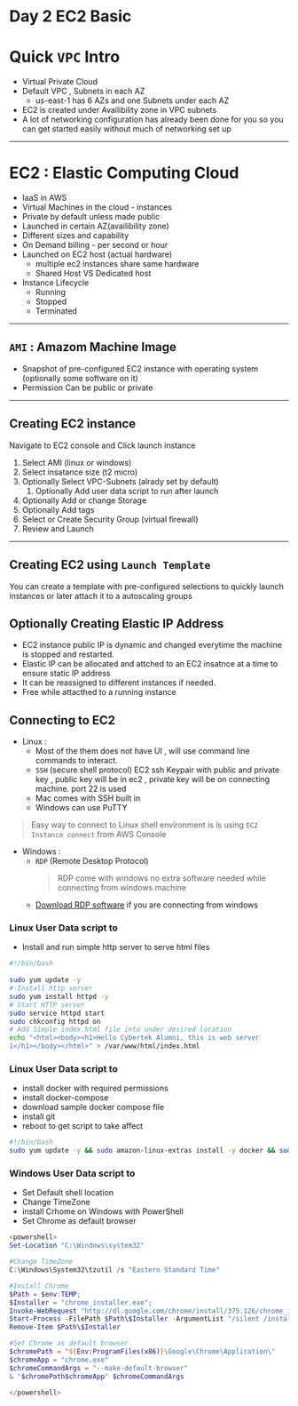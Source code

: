 # Day 2 EC2 Basic 

# Quick `VPC` Intro

- Virtual Private Cloud 
- Default VPC , Subnets in each AZ
  - us-east-1 has 6 AZs and one Subnets under each AZ  
- EC2 is created under Availibility zone in VPC subnets
- A lot of networking configuration has already been done for you so you can get started easily without much of networking set up
---

# EC2 : Elastic Computing Cloud 
- IaaS in AWS 
- Virtual Machines in the cloud - instances
- Private by default unless made public
- Launched in certain AZ(availibility zone)
- Different sizes and capability 
- On Demand billing - per second or hour
- Launched on EC2 host (actual hardware) 
  - multiple ec2 instances share same hardware 
  - Shared Host  VS Dedicated host
- Instance Lifecycle 
  - Running 
  - Stopped 
  - Terminated
---
## `AMI` : Amazom Machine Image 
- Snapshot of pre-configured EC2 instance with operating system (optionally some software on it)
- Permission Can be public or private 
---

## Creating EC2 instance 
Navigate to EC2 console and Click launch instance
 1. Select AMI (linux or windows)
 2. Select insatance size (t2 micro)
 3. Optionally Select VPC-Subnets (alrady set by default)
    1. Optionally Add user data script to run after launch
 4. Optionally Add or change Storage
 5. Optionally Add tags
 6. Select or Create Security Group (virtual firewall)
 7. Review and Launch
---

## Creating EC2 using `Launch Template`
You can create a template with pre-configured selections to quickly launch instances or later attach it to a autoscaling groups


## Optionally Creating Elastic IP Address
- EC2 instance public IP is dynamic and changed everytime the machine is stopped and restarted.
- Elastic IP can be allocated and attched to an EC2 insatnce at a time to ensure static IP address 
- It can be reassigned to different instances if needed.
- Free while attacthed to a running instance

## Connecting to EC2 
- Linux :  
  - Most of the them does not have UI , will use command line commands to interact.
  - `SSH` (secure shell protocol)
    EC2 ssh Keypair with public and private key , public key will be in ec2 , private key will be on connecting machine. 
    port 22 is used  
  - Mac comes with SSH built in 
  - Windows can use PuTTY

> Easy way to connect to Linux shell environment is is using `EC2 Instance connect` from AWS Console

- Windows : 
  - `RDP` (Remote Desktop Protocol)
    > RDP come with windows no extra software needed while connecting from windows machine 
  - [Download RDP software](https://apps.apple.com/us/app/microsoft-remote-desktop/id1295203466?mt=12) if you are connecting from windows



### Linux User Data script to 
- Install and run simple http server to serve html files


```bash
#!/bin/bash
 
sudo yum update -y
# Install http server
sudo yum install httpd -y
# Start HTTP server
sudo service httpd start
sudo chkconfig httpd on
# Add Simple index.html file into under desired location
echo "<html><body><h1>Hello Cybertek Alumni, this is web server
1</h1></body></html>" > /var/www/html/index.html
```


### Linux User Data script to 
  - install docker with required permissions 
  - install docker-compose
  - download sample docker compose file
  - install git
  - reboot to get script to take affect 

```bash
#!/bin/bash
sudo yum update -y && sudo amazon-linux-extras install -y docker && sudo service docker start && sudo usermod -a -G docker ec2-user && sudo chkconfig docker on && sudo yum install -y git && sudo curl -L https://github.com/docker/compose/releases/latest/download/docker-compose-$(uname -s)-$(uname -m) -o /usr/local/bin/docker-compose && sudo chmod +x /usr/local/bin/docker-compose && docker-compose version && sudo curl -L https://cybertek-shared.s3.amazonaws.com/docker-compose.yml -o /home/ec2-user/docker-compose.yml && sudo reboot
```


### Windows User Data script to 
  - Set Default shell location
  - Change TimeZone
  - install Crhome on Windows with PowerShell
  - Set Chrome as default browser

```powershell
<powershell>
Set-Location "C:\Windows\system32"

#Change TimeZone
C:\Windows\System32\tzutil /s "Eastern Standard Time"

#Install Chrome 
$Path = $env:TEMP;
$Installer = "chrome_installer.exe";
Invoke-WebRequest "http://dl.google.com/chrome/install/375.126/chrome_installer.exe" -OutFile     $Path\$Installer; 
Start-Process -FilePath $Path\$Installer -ArgumentList "/silent /install" -Verb RunAs -Wait;
Remove-Item $Path\$Installer

#Set Chrome as default browser
$chromePath = "${Env:ProgramFiles(x86)}\Google\Chrome\Application\" 
$chromeApp = "chrome.exe"
$chromeCommandArgs = "--make-default-browser"
& "$chromePath$chromeApp" $chromeCommandArgs

</powershell>
```
